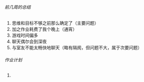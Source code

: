 ###### 前几周的总结
1. 思维和目标不够之前那么确定了（主要问题）
1. 加之作业耗费了我个晚上（通宵）
1. 游戏时间偏多
1. 聊天偶尔会到深夜
1. 与室友不能太畅快地聊天（略有隔阂，但问题不大，属于次要问题）
###### 作业计划
1. 
